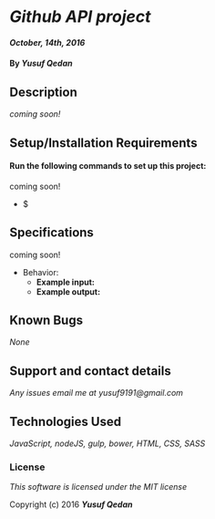# _Github API project_

#### _October, 14th, 2016_

#### By _**Yusuf Qedan**_

## Description

_coming soon!_

## Setup/Installation Requirements
#### Run the following commands to set up this project:
coming soon!
* $


## Specifications
coming soon!
* Behavior:
  * **Example input:**
  * **Example output:**

## Known Bugs

_None_

## Support and contact details

_Any issues email me at yusuf9191@gmail.com_

## Technologies Used

_JavaScript, nodeJS, gulp, bower, HTML, CSS, SASS_

### License

*This software is licensed under the MIT license*

Copyright (c) 2016 **_Yusuf Qedan_**
